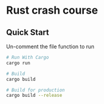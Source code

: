 # Rust crash course

## Quick Start
Un-comment the file function to run

``` bash
# Run With Cargo
cargo run

# Build
cargo build

# Build for production
cargo build --release
```